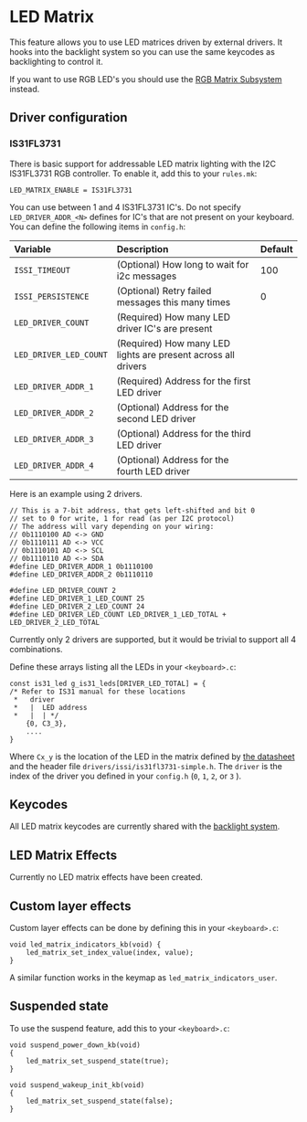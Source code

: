 # LED Matrix

This feature allows you to use LED matrices driven by external drivers. It hooks into the backlight system so you can use the same keycodes as backlighting to control it.

If you want to use RGB LED's you should use the [RGB Matrix Subsystem](feature_rgb_matrix.md) instead.

## Driver configuration

### IS31FL3731

There is basic support for addressable LED matrix lighting with the I2C IS31FL3731 RGB controller. To enable it, add this to your `rules.mk`:

```text
LED_MATRIX_ENABLE = IS31FL3731
```

You can use between 1 and 4 IS31FL3731 IC's. Do not specify `LED_DRIVER_ADDR_<N>` defines for IC's that are not present on your keyboard. You can define the following items in `config.h`:

| Variable | Description | Default |
| :--- | :--- | :--- |
| `ISSI_TIMEOUT` | \(Optional\) How long to wait for i2c messages | 100 |
| `ISSI_PERSISTENCE` | \(Optional\) Retry failed messages this many times | 0 |
| `LED_DRIVER_COUNT` | \(Required\) How many LED driver IC's are present |  |
| `LED_DRIVER_LED_COUNT` | \(Required\) How many LED lights are present across all drivers |  |
| `LED_DRIVER_ADDR_1` | \(Required\) Address for the first LED driver |  |
| `LED_DRIVER_ADDR_2` | \(Optional\) Address for the second LED driver |  |
| `LED_DRIVER_ADDR_3` | \(Optional\) Address for the third LED driver |  |
| `LED_DRIVER_ADDR_4` | \(Optional\) Address for the fourth LED driver |  |

Here is an example using 2 drivers.

```text
// This is a 7-bit address, that gets left-shifted and bit 0
// set to 0 for write, 1 for read (as per I2C protocol)
// The address will vary depending on your wiring:
// 0b1110100 AD <-> GND
// 0b1110111 AD <-> VCC
// 0b1110101 AD <-> SCL
// 0b1110110 AD <-> SDA
#define LED_DRIVER_ADDR_1 0b1110100
#define LED_DRIVER_ADDR_2 0b1110110

#define LED_DRIVER_COUNT 2
#define LED_DRIVER_1_LED_COUNT 25
#define LED_DRIVER_2_LED_COUNT 24
#define LED_DRIVER_LED_COUNT LED_DRIVER_1_LED_TOTAL + LED_DRIVER_2_LED_TOTAL
```

Currently only 2 drivers are supported, but it would be trivial to support all 4 combinations.

Define these arrays listing all the LEDs in your `<keyboard>.c`:

```text
const is31_led g_is31_leds[DRIVER_LED_TOTAL] = {
/* Refer to IS31 manual for these locations
 *   driver
 *   |  LED address
 *   |  | */
    {0, C3_3},
    ....
}
```

Where `Cx_y` is the location of the LED in the matrix defined by [the datasheet](http://www.issi.com/WW/pdf/31FL3731.pdf) and the header file `drivers/issi/is31fl3731-simple.h`. The `driver` is the index of the driver you defined in your `config.h` \(`0`, `1`, `2`, or `3` \).

## Keycodes

All LED matrix keycodes are currently shared with the [backlight system](feature_backlight.md).

## LED Matrix Effects

Currently no LED matrix effects have been created.

## Custom layer effects

Custom layer effects can be done by defining this in your `<keyboard>.c`:

```text
void led_matrix_indicators_kb(void) {
    led_matrix_set_index_value(index, value);
}
```

A similar function works in the keymap as `led_matrix_indicators_user`.

## Suspended state

To use the suspend feature, add this to your `<keyboard>.c`:

```text
void suspend_power_down_kb(void)
{
    led_matrix_set_suspend_state(true);
}

void suspend_wakeup_init_kb(void)
{
    led_matrix_set_suspend_state(false);
}
```

